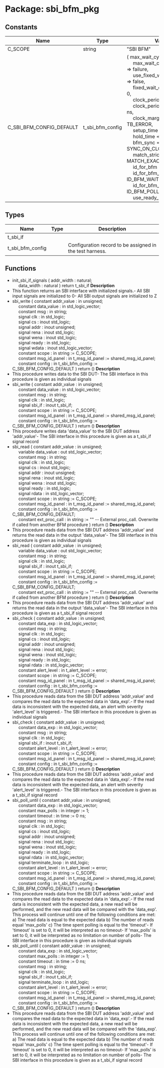 # Package: sbi_bfm_pkg

## Constants

| Name                     | Type             | Value                                                                                                                                                                                                                                                                                                                                                                                                                                                                                                                                                                                                                                                                                                                                                                                                                                                                                                                                                                                                                                                                                                                                                                                                             | Description |
| ------------------------ | ---------------- | ----------------------------------------------------------------------------------------------------------------------------------------------------------------------------------------------------------------------------------------------------------------------------------------------------------------------------------------------------------------------------------------------------------------------------------------------------------------------------------------------------------------------------------------------------------------------------------------------------------------------------------------------------------------------------------------------------------------------------------------------------------------------------------------------------------------------------------------------------------------------------------------------------------------------------------------------------------------------------------------------------------------------------------------------------------------------------------------------------------------------------------------------------------------------------------------------------------------- | ----------- |
| C_SCOPE                  | string           |  "SBI BFM"                                                                                                                                                                                                                                                                                                                                                                                                                                                                                                                                                                                                                                                                                                                                                                                                                                                                                                                                                                                                                                                                                                                                                                                                        |             |
| C_SBI_BFM_CONFIG_DEFAULT | t_sbi_bfm_config |  (     max_wait_cycles             => 10,<br><span style="padding-left:20px">     max_wait_cycles_severity    => failure,<br><span style="padding-left:20px">     use_fixed_wait_cycles_read  => false,<br><span style="padding-left:20px">     fixed_wait_cycles_read      => 0,<br><span style="padding-left:20px">     clock_period                => -1 ns,<br><span style="padding-left:20px">     clock_period_margin         => 0 ns,<br><span style="padding-left:20px">     clock_margin_severity       => TB_ERROR,<br><span style="padding-left:20px">     setup_time                  => -1 ns,<br><span style="padding-left:20px">     hold_time                   => -1 ns,<br><span style="padding-left:20px">     bfm_sync                    => SYNC_ON_CLOCK_ONLY,<br><span style="padding-left:20px">     match_strictness            => MATCH_EXACT,<br><span style="padding-left:20px">     id_for_bfm                  => ID_BFM,<br><span style="padding-left:20px">     id_for_bfm_wait             => ID_BFM_WAIT,<br><span style="padding-left:20px">     id_for_bfm_poll             => ID_BFM_POLL,<br><span style="padding-left:20px">     use_ready_signal            => true     ) |             |
## Types

| Name             | Type | Description                                              |
| ---------------- | ---- | -------------------------------------------------------- |
| t_sbi_if         |      |                                                          |
| t_sbi_bfm_config |      | Configuration record to be assigned in the test harness. |
## Functions
- init_sbi_if_signals <font id="function_arguments">( addr_width : natural;<br><span style="padding-left:20px"> data_width : natural ) </font> <font id="function_return">return t_sbi_if </font>
**Description**
- This function returns an SBI interface with initialized signals.- All SBI input signals are initialized to 0- All SBI output signals are initialized to Z
- sbi_write <font id="function_arguments">( constant addr_value   : in    unsigned;<br><span style="padding-left:20px"> constant data_value   : in    std_logic_vector;<br><span style="padding-left:20px"> constant msg          : in    string;<br><span style="padding-left:20px"> signal clk            : in    std_logic;<br><span style="padding-left:20px"> signal cs             : inout std_logic;<br><span style="padding-left:20px"> signal addr           : inout unsigned;<br><span style="padding-left:20px"> signal rena           : inout std_logic;<br><span style="padding-left:20px"> signal wena           : inout std_logic;<br><span style="padding-left:20px"> signal ready          : in    std_logic;<br><span style="padding-left:20px"> signal wdata          : inout std_logic_vector;<br><span style="padding-left:20px"> constant scope        : in    string           := C_SCOPE;<br><span style="padding-left:20px"> constant msg_id_panel : in    t_msg_id_panel   := shared_msg_id_panel;<br><span style="padding-left:20px"> constant config       : in    t_sbi_bfm_config := C_SBI_BFM_CONFIG_DEFAULT ) </font> <font id="function_return">return ()</font>
**Description**
- This procedure writes data to the SBI DUT- The SBI interface in this procedure is given as individual signals
- sbi_write <font id="function_arguments">( constant addr_value   : in    unsigned;<br><span style="padding-left:20px"> constant data_value   : in    std_logic_vector;<br><span style="padding-left:20px"> constant msg          : in    string;<br><span style="padding-left:20px"> signal clk            : in    std_logic;<br><span style="padding-left:20px"> signal sbi_if         : inout t_sbi_if;<br><span style="padding-left:20px"> constant scope        : in    string           := C_SCOPE;<br><span style="padding-left:20px"> constant msg_id_panel : in    t_msg_id_panel   := shared_msg_id_panel;<br><span style="padding-left:20px"> constant config       : in    t_sbi_bfm_config := C_SBI_BFM_CONFIG_DEFAULT ) </font> <font id="function_return">return ()</font>
**Description**
- This procedure writes data 'data_value' to the SBI DUT address 'addr_value'- The SBI interface in this procedure is given as a t_sbi_if signal record
- sbi_read <font id="function_arguments">( constant addr_value    : in    unsigned;<br><span style="padding-left:20px"> variable data_value    : out   std_logic_vector;<br><span style="padding-left:20px"> constant msg           : in    string;<br><span style="padding-left:20px"> signal clk             : in    std_logic;<br><span style="padding-left:20px"> signal cs              : inout std_logic;<br><span style="padding-left:20px"> signal addr            : inout unsigned;<br><span style="padding-left:20px"> signal rena            : inout std_logic;<br><span style="padding-left:20px"> signal wena            : inout std_logic;<br><span style="padding-left:20px"> signal ready           : in    std_logic;<br><span style="padding-left:20px"> signal rdata           : in    std_logic_vector;<br><span style="padding-left:20px"> constant scope         : in    string           := C_SCOPE;<br><span style="padding-left:20px"> constant msg_id_panel  : in    t_msg_id_panel   := shared_msg_id_panel;<br><span style="padding-left:20px"> constant config        : in    t_sbi_bfm_config := C_SBI_BFM_CONFIG_DEFAULT;<br><span style="padding-left:20px"> constant ext_proc_call : in    string           := ""  -- External proc_call. Overwrite if called from another BFM procedure  ) </font> <font id="function_return">return ()</font>
**Description**
- This procedure reads data from the SBI DUT address 'addr_value' and  returns the read data in the output 'data_value'- The SBI interface in this procedure is given as individual signals
- sbi_read <font id="function_arguments">( constant addr_value    : in    unsigned;<br><span style="padding-left:20px"> variable data_value    : out   std_logic_vector;<br><span style="padding-left:20px"> constant msg           : in    string;<br><span style="padding-left:20px"> signal clk             : in    std_logic;<br><span style="padding-left:20px"> signal sbi_if          : inout t_sbi_if;<br><span style="padding-left:20px"> constant scope         : in    string           := C_SCOPE;<br><span style="padding-left:20px"> constant msg_id_panel  : in    t_msg_id_panel   := shared_msg_id_panel;<br><span style="padding-left:20px"> constant config        : in    t_sbi_bfm_config := C_SBI_BFM_CONFIG_DEFAULT;<br><span style="padding-left:20px"> constant ext_proc_call : in    string           := ""  -- External proc_call. Overwrite if called from another BFM procedure ) </font> <font id="function_return">return ()</font>
**Description**
- This procedure reads data from the SBI DUT address 'addr_value' and returns  the read data in the output 'data_value'- The SBI interface in this procedure is given as a t_sbi_if signal record
- sbi_check <font id="function_arguments">( constant addr_value   : in    unsigned;<br><span style="padding-left:20px"> constant data_exp     : in    std_logic_vector;<br><span style="padding-left:20px"> constant msg          : in    string;<br><span style="padding-left:20px"> signal clk            : in    std_logic;<br><span style="padding-left:20px"> signal cs             : inout std_logic;<br><span style="padding-left:20px"> signal addr           : inout unsigned;<br><span style="padding-left:20px"> signal rena           : inout std_logic;<br><span style="padding-left:20px"> signal wena           : inout std_logic;<br><span style="padding-left:20px"> signal ready          : in    std_logic;<br><span style="padding-left:20px"> signal rdata          : in    std_logic_vector;<br><span style="padding-left:20px"> constant alert_level  : in    t_alert_level    := error;<br><span style="padding-left:20px"> constant scope        : in    string           := C_SCOPE;<br><span style="padding-left:20px"> constant msg_id_panel : in    t_msg_id_panel   := shared_msg_id_panel;<br><span style="padding-left:20px"> constant config       : in    t_sbi_bfm_config := C_SBI_BFM_CONFIG_DEFAULT ) </font> <font id="function_return">return ()</font>
**Description**
- This procedure reads data from the SBI DUT address 'addr_value' and  compares the read data to the expected data in 'data_exp'.- If the read data is inconsistent with the expected data, an alert with  severity 'alert_level' is triggered.- The SBI interface in this procedure is given as individual signals
- sbi_check <font id="function_arguments">( constant addr_value   : in    unsigned;<br><span style="padding-left:20px"> constant data_exp     : in    std_logic_vector;<br><span style="padding-left:20px"> constant msg          : in    string;<br><span style="padding-left:20px"> signal clk            : in    std_logic;<br><span style="padding-left:20px"> signal sbi_if         : inout t_sbi_if;<br><span style="padding-left:20px"> constant alert_level  : in    t_alert_level    := error;<br><span style="padding-left:20px"> constant scope        : in    string           := C_SCOPE;<br><span style="padding-left:20px"> constant msg_id_panel : in    t_msg_id_panel   := shared_msg_id_panel;<br><span style="padding-left:20px"> constant config       : in    t_sbi_bfm_config := C_SBI_BFM_CONFIG_DEFAULT ) </font> <font id="function_return">return ()</font>
**Description**
- This procedure reads data from the SBI DUT address 'addr_value' and  compares the read data to the expected data in 'data_exp'.- If the read data is inconsistent with the expected data, an alert with  severity 'alert_level' is triggered.- The SBI interface in this procedure is given as a t_sbi_if signal record
- sbi_poll_until <font id="function_arguments">( constant addr_value   : in    unsigned;<br><span style="padding-left:20px"> constant data_exp     : in    std_logic_vector;<br><span style="padding-left:20px"> constant max_polls    : in    integer          := 1;<br><span style="padding-left:20px"> constant timeout      : in    time             := 0 ns;<br><span style="padding-left:20px"> constant msg          : in    string;<br><span style="padding-left:20px"> signal clk            : in    std_logic;<br><span style="padding-left:20px"> signal cs             : inout std_logic;<br><span style="padding-left:20px"> signal addr           : inout unsigned;<br><span style="padding-left:20px"> signal rena           : inout std_logic;<br><span style="padding-left:20px"> signal wena           : inout std_logic;<br><span style="padding-left:20px"> signal ready          : in    std_logic;<br><span style="padding-left:20px"> signal rdata          : in    std_logic_vector;<br><span style="padding-left:20px"> signal terminate_loop : in    std_logic;<br><span style="padding-left:20px"> constant alert_level  : in    t_alert_level    := error;<br><span style="padding-left:20px"> constant scope        : in    string           := C_SCOPE;<br><span style="padding-left:20px"> constant msg_id_panel : in    t_msg_id_panel   := shared_msg_id_panel;<br><span style="padding-left:20px"> constant config       : in    t_sbi_bfm_config := C_SBI_BFM_CONFIG_DEFAULT ) </font> <font id="function_return">return ()</font>
**Description**
- This procedure reads data from the SBI DUT address 'addr_value' and  compares the read data to the expected data in 'data_exp'.- If the read data is inconsistent with the expected data, a new read  will be performed, and the new read data will be compared with the  'data_exp'. This process will continue until one of the following  conditions are met:    a) The read data is equal to the expected data    b) The number of reads equal 'max_polls'    c) The time spent polling is equal to the 'timeout'- If 'timeout' is set to 0, it will be interpreted as no timeout- If 'max_polls' is set to 0, it will be interpreted as no limitation on number of polls- The SBI interface in this procedure is given as individual signals
- sbi_poll_until <font id="function_arguments">( constant addr_value   : in    unsigned;<br><span style="padding-left:20px"> constant data_exp     : in    std_logic_vector;<br><span style="padding-left:20px"> constant max_polls    : in    integer          := 1;<br><span style="padding-left:20px"> constant timeout      : in    time             := 0 ns;<br><span style="padding-left:20px"> constant msg          : in    string;<br><span style="padding-left:20px"> signal clk            : in    std_logic;<br><span style="padding-left:20px"> signal sbi_if         : inout t_sbi_if;<br><span style="padding-left:20px"> signal terminate_loop : in    std_logic;<br><span style="padding-left:20px"> constant alert_level  : in    t_alert_level    := error;<br><span style="padding-left:20px"> constant scope        : in    string           := C_SCOPE;<br><span style="padding-left:20px"> constant msg_id_panel : in    t_msg_id_panel   := shared_msg_id_panel;<br><span style="padding-left:20px"> constant config       : in    t_sbi_bfm_config := C_SBI_BFM_CONFIG_DEFAULT ) </font> <font id="function_return">return ()</font>
**Description**
- This procedure reads data from the SBI DUT address 'addr_value' and  compares the read data to the expected data in 'data_exp'.- If the read data is inconsistent with the expected data, a new read  will be performed, and the new read data will be compared with the  'data_exp'. This process will continue until one of the following  conditions are met:    a) The read data is equal to the expected data    b) The number of reads equal 'max_polls'    c) The time spent polling is equal to the 'timeout'- If 'timeout' is set to 0, it will be interpreted as no timeout- If 'max_polls' is set to 0, it will be interpreted as no limitation on number of polls- The SBI interface in this procedure is given as a t_sbi_if signal record
